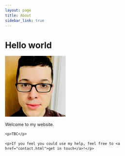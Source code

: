 ```yaml
---
layout: page
title: About
sidebar_link: true
---
```


<h1>Hello world</h1>

<div class="left-col">
    <img src="uploads/0.jpeg">
</div>

<div class="right-col">
    <p>Welcome to my website.</p>

    <p>TBC</p>

    <p>If you feel you could use my help, feel free to <a href="contact.html">get in touch</a>!</p>
</div>
